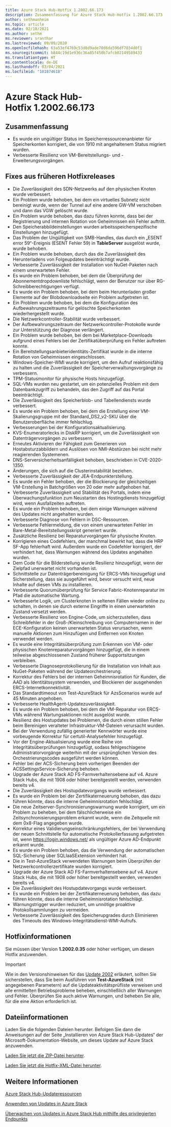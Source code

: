 ```yaml
---
title: Azure Stack Hub-Hotfix 1.2002.66.173
description: Zusammenfassung für Azure Stack Hub-Hotfix 1.2002.66.173
author: sethmanheim
ms.topic: article
ms.date: 02/18/2021
ms.author: sethm
ms.reviewer: sranthar
ms.lastreviewed: 09/09/2020
ms.openlocfilehash: 63a53ef4769c53d8d9ade78d6da596df7834d0f1
ms.sourcegitcommit: b844c19d1e936c36a85f450b7afcb02149589433
ms.translationtype: HT
ms.contentlocale: de-DE
ms.lasthandoff: 03/04/2021
ms.locfileid: "101874618"
---
```

# <a name="azure-stack-hub-hotfix-1200266173"></a>Azure Stack Hub-Hotfix 1.2002.66.173

## <a name="summary"></a>Zusammenfassung

- Es wurde ein ungültiger Status im Speicherressourcenanbieter für Speicherkonten korrigiert, die von 1910 mit angehaltenem Status migriert wurden.
- Verbesserte Resilienz von VM-Bereitstellungs- und -Erweiterungsvorgängen.

## <a name="fixes-rolled-up-from-previous-hotfix-releases"></a>Fixes aus früheren Hotfixreleases

- Die Zuverlässigkeit des SDN-Netzwerks auf den physischen Knoten wurde verbessert.
- Ein Problem wurde behoben, bei dem ein virtuelles Subnetz nicht bereinigt wurde, wenn der Tunnel auf eine andere GW-VM verschoben und dann das VGW gelöscht wurde.
- Ein Problem wurde behoben, das dazu führen konnte, dass bei der Registrierung und internen Rotation von Geheimnissen ein Fehler auftritt.
- Den Speicherabbildeinstellungen wurden arbeitsspeicherspezifische Einstellungen hinzugefügt.
- Das Problem der Ungültigkeit von SMB-Handles, das durch ein „ESENT error 59“-Ereignis (ESENT Fehler 59) in **TableServer** ausgelöst wurde, wurde behoben.
- Ein Problem wurde behoben, durch das die Zuverlässigkeit des Herunterladens von Folgeupdates beeinträchtigt wurde.
- Verbesserte Zuverlässigkeit der Installation von NuGet-Paketen nach einem unerwarteten Fehler.
- Es wurde ein Problem behoben, bei dem die Überprüfung der Abonnementdropdownliste fehlschlägt, wenn der Benutzer nur über RG-Schreibberechtigungen verfügt.
- Es wurde ein Problem behoben, bei dem beim Herunterladen großer Elemente auf der Blobdownloadseite ein Problem aufgetreten ist.
- Ein Problem wurde behoben, bei dem die Konfiguration des Aufbewahrungszeitraums für gelöschte Speicherkonten wiederhergestellt wurde.
- Die Netzwerkcontroller-Stabilität wurde verbessert.
- Der Aufbewahrungszeitraum der Netzwerkcontroller-Protokolle wurde zur Unterstützung der Diagnose verlängert.
- Ein Problem wurde behoben, bei dem bei Marketplace-Downloads aufgrund eines Fehlers bei der Zertifikatüberprüfung ein Fehler auftreten konnte.
- Ein Bereitstellungsanbieteridentitäts-Zertifikat wurde in die interne Rotation von Geheimnissen eingeschlossen.
- Windows-Speicher-WMI wurde korrigiert, um den Aufruf reaktionsfähig zu halten und die Zuverlässigkeit der Speicherverwaltungsvorgänge zu verbessern.
- TPM-Statusmonitor für physische Hosts hinzugefügt.
- SQL-VMs wurden neu gestartet, um ein potenzielles Problem mit dem Datenbankzugriff zu behandeln, das den Zugriff auf das Portal beeinträchtigt.
- Die Zuverlässigkeit des Speicherblob- und Tabellendiensts wurde verbessert.
- Es wurde ein Problem behoben, bei dem die Erstellung einer VM-Skalierungsgruppe mit der Standard_DS2_v2-SKU über die Benutzeroberfläche immer fehlschlug.
- Verbesserungen bei der Konfigurationsaktualisierung.
- KVS-Enumeratorlecks in DiskRP korrigiert, um die Zuverlässigkeit von Datenträgervorgängen zu verbessern.
- Erneutes Aktivieren der Fähigkeit zum Generieren von Hostabsturzabbildern und Auslösen von NMI-Abstürzen bei nicht mehr reagierenden Systemenen.
- DNS-Serversicherheitsanfälligkeit behoben, beschrieben in CVE-2020-1350.
- Änderungen, die sich auf die Clusterinstabilität beziehen.
- Verbesserte Zuverlässigkeit der JEA-Endpunkterstellung.
- Es wurde ein Fehler behoben, der die Blockierung der gleichzeitigen VM-Erstellung in Batchgrößen von 20 oder mehr aufgehoben hat.
- Verbesserte Zuverlässigkeit und Stabilität des Portals, indem eine Überwachungsfunktion zum Neustarten des Hostingdiensts hinzugefügt wird, wenn Ausfallzeiten auftreten.
- Es wurde ein Problem behoben, bei dem einige Warnungen während des Updates nicht angehalten wurden.
- Verbesserte Diagnose von Fehlern in DSC-Ressourcen.
- Verbesserte Fehlermeldung, die von einem unerwarteten Fehler im Bare-Metal-Bereitstellungsskript generiert wurde.
- Zusätzliche Resilienz bei Reparaturvorgängen für physische Knoten.
- Korrigieren eines Codefehlers, der manchmal bewirkt hat, dass die HRP SF-App fehlerhaft wird. Außerdem wurde ein Codefehler korrigiert, der verhindert hat, dass Warnungen während des Updates angehalten wurden.
- Dem Code für die Bilderstellung wurde Resilienz hinzugefügt, wenn der Zielpfad unerwartet nicht vorhanden ist.
- Schnittstelle zur Datenträgerbereinigung für ERCS-VMs hinzugefügt und Sicherstellung, dass sie ausgeführt wird, bevor versucht wird, neue Inhalte auf diesen VMs zu installieren.
- Verbesserte Quorumüberprüfung für Service Fabric-Knotenreparatur im Pfad die automatische Wartung.
- Verbesserte Logik, um Clusterknoten in seltenen Fällen wieder online zu schalten, in denen sie durch externe Eingriffe in einen unerwarteten Zustand versetzt werden.
- Verbesserte Resilienz von Engine-Code, um sicherzustellen, dass Schreibfehler in der Groß-/Kleinschreibung von Computernamen in der ECE-Konfiguration keinen unerwarteten Status verursachen, wenn manuelle Aktionen zum Hinzufügen und Entfernen von Knoten verwendet werden.
- Es wurde eine Integritätsüberprüfung zum Erkennen von VM- oder physischen Knotenreparaturvorgängen hinzugefügt, die in einem teilweise abgeschlossenen Zustand früherer Supportsitzungen verbleiben.
- Verbesserte Diagnoseprotokollierung für die Installation von Inhalt aus NuGet-Paketen während der Updateorchestrierung.
- Korrektur des Fehlers bei der internen Geheimnisrotation für Kunden, die AAD als Identitätssystem verwenden, und Blockieren der ausgehenden ERCS-Internetkonnektivität.
- Das Standardtimeout von Test-AzureStack für AzsScenarios wurde auf 45 Minuten angehoben.
- Verbesserte HealthAgent-Updatezuverlässigkeit.
- Es wurde ein Problem behoben, bei dem die VM-Reparatur von ERCS-VMs während Wartungsaktionen nicht ausgelöst wurde.
- Resilienz des Hostupdates bei Problemen, die durch einen stillen Fehler beim Bereinigen veralteter Infrastruktur-VM-Dateien verursacht wurden.
- Bei der Verwendung zufällig generierter Kennwörter wurde eine vorbeugende Korrektur für certutil-Analysefehler hinzugefügt.
- Vor der Engine-Aktualisierung wurde eine Reihe von Integritätsüberprüfungen hinzugefügt, sodass fehlgeschlagene Administratorvorgänge weiterhin mit der ursprünglichen Version des Orchestrierungscodes ausgeführt werden können.
- Fehler bei der ACS-Sicherung beim vorherigen Beenden der ACSSettingsService-Sicherung behoben.
- Upgrade der Azure Stack AD FS-Farmverhaltensebene auf v4. Azure Stack Hubs, die mit 1908 oder höher bereitgestellt werden, verwenden bereits v4.
- Die Zuverlässigkeit des Hostupdatevorgangs wurde verbessert.
- Es wurde ein Problem bei der Zertifikaterneuerung behoben, das dazu führen könnte, dass die interne Geheimnisrotation fehlschlägt.
- Die neue Zeitserver-Synchronisierungswarnung wurde korrigiert, um ein Problem zu beheben, bei dem fälschlicherweise ein Zeitsynchronisierungsproblem erkannt wurde, wenn die Zeitquelle mit dem 0x8-Flag angegeben wurde.
- Korrektur eines Validierungseinschränkungsfehlers, der bei Verwendung der neuen Schnittstelle für automatische Protokollerfassung aufgetreten ist, wenn https://login.windows.net/ als ungültiger Azure AD-Endpunkt erkannt wurde.
- Es wurde ein Problem behoben, das die Verwendung der automatischen SQL-Sicherung über SQLIaaSExtension verhindert hat.
- Die in Test-AzureStack verwendeten Warnungen beim Überprüfen der Netzwerkcontrollerzertifikate wurden korrigiert.
- Upgrade der Azure Stack AD FS-Farmverhaltensebene auf v4. Azure Stack Hubs, die mit 1908 oder höher bereitgestellt werden, verwenden bereits v4.
- Die Zuverlässigkeit des Hostupdatevorgangs wurde verbessert.
- Es wurde ein Problem bei der Zertifikaterneuerung behoben, das dazu führen könnte, dass die interne Geheimnisrotation fehlschlägt.
- Warnungstrigger wurden reduziert, um unnötige proaktive Protokollsammlungen zu vermeiden.
- Verbesserte Zuverlässigkeit des Speicherupgrades durch Eliminieren des Timeouts des Windows-Integritätsdienst-WMI-Aufrufs.

## <a name="hotfix-information"></a>Hotfixinformationen

Sie müssen über Version **1.2002.0.35** oder höher verfügen, um diesen Hotfix anzuwenden.

> [!IMPORTANT]
> Wie in den Versionshinweisen für das [Update 2002](release-notes.md?view=azs-2002&preserve-view=true) erläutert, sollten Sie sicherstellen, dass Sie beim Ausführen von **Test-AzureStack** (mit angegebenen Parametern) auf die Updateaktivitätsprüfliste verweisen und alle ermittelten Betriebsprobleme beheben, einschließlich aller Warnungen und Fehler. Überprüfen Sie auch aktive Warnungen, und beheben Sie alle, für die eine Aktion erforderlich ist.

## <a name="file-information"></a>Dateiinformationen

Laden Sie die folgenden Dateien herunter. Befolgen Sie dann die Anweisungen auf der Seite „Installieren von Azure Stack Hub-Updates“ der Microsoft-Dokumentation-Website, um dieses Update auf Azure Stack anzuwenden.

[Laden Sie jetzt die ZIP-Datei herunter](https://azurestackhub.azureedge.net/PR/download/MAS_HotFix_1.2002.66.173/HotFix/AzS_Update_1.2002.66.173.zip).

[Laden Sie jetzt die Hotfix-XML-Datei herunter](https://azurestackhub.azureedge.net/PR/download/MAS_HotFix_1.2002.66.173/HotFix/metadata.xml).

## <a name="more-information"></a>Weitere Informationen

[Azure Stack Hub-Updateressourcen](azure-stack-updates.md)

[Anwenden von Updates in Azure Stack](azure-stack-apply-updates.md)

[Überwachen von Updates in Azure Stack Hub mithilfe des privilegierten Endpunkts](azure-stack-monitor-update.md)